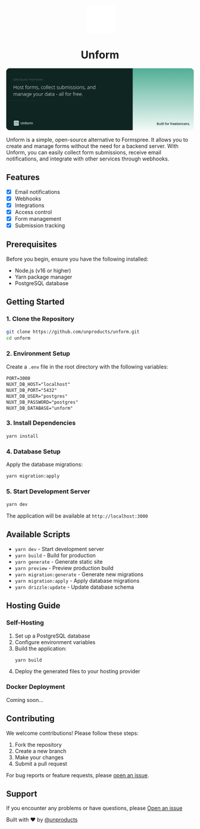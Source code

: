 <div align="center">
  <img src="../app/assets/icon.svg" alt="Unform Logo" width="75">
  <h1>Unform</h1>
</div>

<img src="./banner.png">

<br>

Unform is a simple, open-source alternative to Formspree. It allows you to create and manage forms without the need for a backend server. With Unform, you can easily collect form submissions, receive email notifications, and integrate with other services through webhooks.

## Features

- [x] Email notifications
- [x] Webhooks
- [x] Integrations
- [x] Access control
- [x] Form management
- [x] Submission tracking

## Prerequisites

Before you begin, ensure you have the following installed:

- Node.js (v16 or higher)
- Yarn package manager
- PostgreSQL database

## Getting Started

### 1. Clone the Repository

```bash
git clone https://github.com/unproducts/unform.git
cd unform
```

### 2. Environment Setup

Create a `.env` file in the root directory with the following variables:

```env
PORT=3000
NUXT_DB_HOST="localhost"
NUXT_DB_PORT="5432"
NUXT_DB_USER="postgres"
NUXT_DB_PASSWORD="postgres"
NUXT_DB_DATABASE="unform"
```

### 3. Install Dependencies

```bash
yarn install
```

### 4. Database Setup

Apply the database migrations:

```bash
yarn migration:apply
```

### 5. Start Development Server

```bash
yarn dev
```

The application will be available at `http://localhost:3000`

## Available Scripts

- `yarn dev` - Start development server
- `yarn build` - Build for production
- `yarn generate` - Generate static site
- `yarn preview` - Preview production build
- `yarn migration:generate` - Generate new migrations
- `yarn migration:apply` - Apply database migrations
- `yarn drizzle:update` - Update database schema

## Hosting Guide

### Self-Hosting

1. Set up a PostgreSQL database
2. Configure environment variables
3. Build the application:
   ```bash
   yarn build
   ```
4. Deploy the generated files to your hosting provider

### Docker Deployment

Coming soon...

## Contributing

We welcome contributions! Please follow these steps:

1. Fork the repository
2. Create a new branch
3. Make your changes
4. Submit a pull request

For bug reports or feature requests, please [open an issue](https://github.com/unproducts/unform/issues).

## Support

If you encounter any problems or have questions, please [Open an issue](https://github.com/unproducts/unform/issues)

Built with ❤️ by [@unproducts](https://github.com/unproducts)
